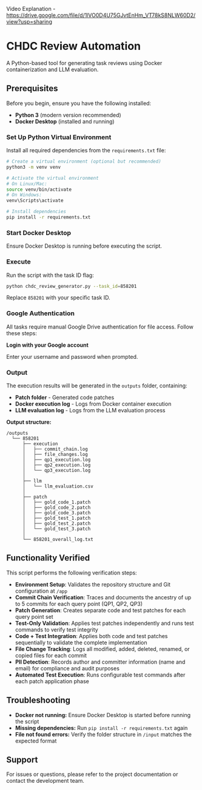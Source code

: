 Video Explanation - https://drive.google.com/file/d/1lVO0D4U75GJvtEnHm_VT78kS8NLW60D2/view?usp=sharing

# CHDC Review Automation

A Python-based tool for generating task reviews using Docker containerization and LLM evaluation.

## Prerequisites

Before you begin, ensure you have the following installed:

- **Python 3** (modern version recommended)
- **Docker Desktop** (installed and running)


### Set Up Python Virtual Environment

Install all required dependencies from the `requirements.txt` file:

```bash
# Create a virtual environment (optional but recommended)
python3 -m venv venv

# Activate the virtual environment
# On Linux/Mac:
source venv/bin/activate
# On Windows:
venv\Scripts\activate

# Install dependencies
pip install -r requirements.txt
```

### Start Docker Desktop

Ensure Docker Desktop is running before executing the script.

### Execute

Run the script with the task ID flag:

```bash
python chdc_review_generator.py --task_id=858201
```

Replace `858201` with your specific task ID.

### Google Authentication

All tasks require manual Google Drive authentication for file access. Follow these steps:

**Login with your Google account** 

Enter your username and password when prompted.

### Output

The execution results will be generated in the `outputs` folder, containing:

- **Patch folder** - Generated code patches
- **Docker execution log** - Logs from Docker container execution
- **LLM evaluation log** - Logs from the LLM evaluation process

**Output structure:**

```
/outputs
  └── 858201
      ├── execution
      │   ├── commit_chain.log
      │   ├── file_changes.log
      │   ├── qp1_execution.log
      │   ├── qp2_execution.log
      │   └── qp3_execution.log
      │
      ├── llm
      │   └── llm_evaluation.csv
      │
      ├── patch
      │   ├── gold_code_1.patch
      │   ├── gold_code_2.patch
      │   ├── gold_code_3.patch
      │   ├── gold_test_1.patch
      │   ├── gold_test_2.patch
      │   └── gold_test_3.patch
      │
      └── 858201_overall_log.txt
```

## Functionality Verified


This script performs the following verification steps:

- **Environment Setup**: Validates the repository structure and Git configuration at `/app`
- **Commit Chain Verification**: Traces and documents the ancestry of up to 5 commits for each query point (QP1, QP2, QP3)
- **Patch Generation**: Creates separate code and test patches for each query point set
- **Test-Only Validation**: Applies test patches independently and runs test commands to verify test integrity
- **Code + Test Integration**: Applies both code and test patches sequentially to validate the complete implementation
- **File Change Tracking**: Logs all modified, added, deleted, renamed, or copied files for each commit
- **PII Detection**: Records author and committer information (name and email) for compliance and audit purposes
- **Automated Test Execution**: Runs configurable test commands after each patch application phase

## Troubleshooting

- **Docker not running:** Ensure Docker Desktop is started before running the script
- **Missing dependencies:** Run `pip install -r requirements.txt` again
- **File not found errors:** Verify the folder structure in `/input` matches the expected format

## Support

For issues or questions, please refer to the project documentation or contact the development team.
